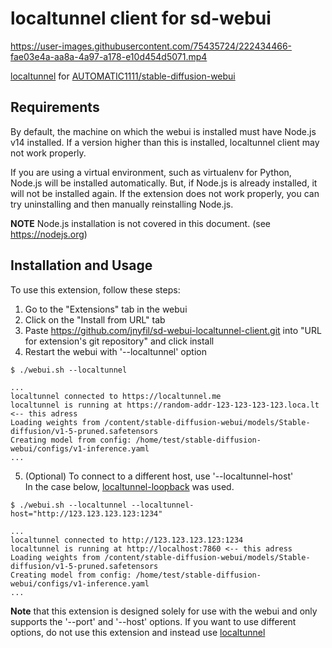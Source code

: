 # localtunnel client for sd-webui
https://user-images.githubusercontent.com/75435724/222434466-fae03e4a-aa8a-4a97-a178-e10d454d5071.mp4

[localtunnel](https://github.com/localtunnel/localtunnel) for [AUTOMATIC1111/stable-diffusion-webui](https://github.com/AUTOMATIC1111/stable-diffusion-webui)


## Requirements

By default, the machine on which the webui is installed must have Node.js v14 installed. If a version higher than this is installed, localtunnel client may not work properly.

If you are using a virtual environment, such as virtualenv for Python, Node.js will be installed automatically. But, if Node.js is already installed, it will not be installed again. If the extension does not work properly, you can try uninstalling and then manually reinstalling Node.js.

**NOTE** Node.js installation is not covered in this document. (see https://nodejs.org)

## Installation and Usage

To use this extension, follow these steps:

1. Go to the "Extensions" tab in the webui
2. Click on the "Install from URL" tab
3. Paste https://github.com/jnyfil/sd-webui-localtunnel-client.git into "URL for extension's git repository" and click install
4. Restart the webui with '--localtunnel' option

```shell
$ ./webui.sh --localtunnel

...
localtunnel connected to https://localtunnel.me
localtunnel is running at https://random-addr-123-123-123-123.loca.lt <-- this adress
Loading weights from /content/stable-diffusion-webui/models/Stable-diffusion/v1-5-pruned.safetensors
Creating model from config: /home/test/stable-diffusion-webui/configs/v1-inference.yaml
...
```
5. (Optional) To connect to a different host, use '--localtunnel-host'  
In the case below, [localtunnel-loopback](https://github.com/jnyfil/localtunnel-loopback) was used. 
```shell
$ ./webui.sh --localtunnel --localtunnel-host="http://123.123.123.123:1234"

...
localtunnel connected to http://123.123.123.123:1234
localtunnel is running at http://localhost:7860 <-- this adress
Loading weights from /content/stable-diffusion-webui/models/Stable-diffusion/v1-5-pruned.safetensors
Creating model from config: /home/test/stable-diffusion-webui/configs/v1-inference.yaml
...
```

**Note** that this extension is designed solely for use with the webui and only supports the '--port' and '--host' options. If you want to use different options, do not use this extension and instead use [localtunnel](https://github.com/localtunnel/localtunnel)